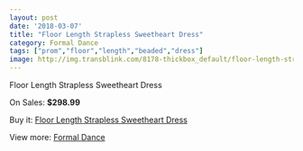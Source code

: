 ```yaml
---
layout: post
date: '2018-03-07'
title: "Floor Length Strapless Sweetheart Dress"
category: Formal Dance
tags: ["prom","floor","length","beaded","dress"]
image: http://img.transblink.com/8178-thickbox_default/floor-length-strapless-sweetheart-dress.jpg
---
```

Floor Length Strapless Sweetheart Dress

On Sales: **$298.99**
<a href="https://www.transblink.com/en/formal-dance/2669-floor-length-strapless-sweetheart-dress.html"><amp-img layout="responsive" width="600" height="600" src="//img.transblink.com/8178-thickbox_default/floor-length-strapless-sweetheart-dress.jpg" alt="Floor Length Strapless Sweetheart Dress 0" /></a>
<a href="https://www.transblink.com/en/formal-dance/2669-floor-length-strapless-sweetheart-dress.html"><amp-img layout="responsive" width="600" height="600" src="//img.transblink.com/8180-thickbox_default/floor-length-strapless-sweetheart-dress.jpg" alt="Floor Length Strapless Sweetheart Dress 1" /></a>
<a href="https://www.transblink.com/en/formal-dance/2669-floor-length-strapless-sweetheart-dress.html"><amp-img layout="responsive" width="600" height="600" src="//img.transblink.com/8179-thickbox_default/floor-length-strapless-sweetheart-dress.jpg" alt="Floor Length Strapless Sweetheart Dress 2" /></a>

Buy it: [Floor Length Strapless Sweetheart Dress](https://www.transblink.com/en/formal-dance/2669-floor-length-strapless-sweetheart-dress.html "Floor Length Strapless Sweetheart Dress")

View more: [Formal Dance](https://www.transblink.com/en/6-formal-dance "Formal Dance")